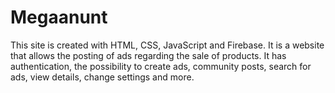 # Megaanunt
This site is created with HTML, CSS, JavaScript and Firebase. It is a website that allows the posting of ads regarding the sale of products. It has authentication, the possibility to create ads, community posts, search for ads, view details, change settings and more.
